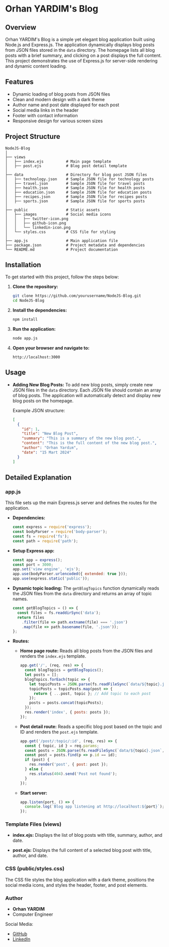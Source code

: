 
# Orhan YARDIM's Blog

## Overview

Orhan YARDIM's Blog is a simple yet elegant blog application built using Node.js and Express.js. The application dynamically displays blog posts from JSON files stored in the `data` directory. The homepage lists all blog posts with a brief summary, and clicking on a post displays the full content. This project demonstrates the use of Express.js for server-side rendering and dynamic content loading.

## Features

- Dynamic loading of blog posts from JSON files
- Clean and modern design with a dark theme
- Author name and post date displayed for each post
- Social media links in the header
- Footer with contact information
- Responsive design for various screen sizes

## Project Structure

```
NodeJS-Blog
│
├── views
│   ├── index.ejs          # Main page template
│   ├── post.ejs           # Blog post detail template
│
├── data                   # Directory for blog post JSON files
│   ├── technology.json    # Sample JSON file for technology posts
│   ├── travel.json        # Sample JSON file for travel posts
│   ├── health.json        # Sample JSON file for health posts
│   ├── education.json     # Sample JSON file for education posts
│   ├── recipes.json       # Sample JSON file for recipes posts
│   ├── sports.json        # Sample JSON file for sports posts
│
├── public                 # Static assets
│   ├── images             # Social media icons
│   │   ├── twitter-icon.png
│   │   ├── github-icon.png
│   │   └── linkedin-icon.png
│   └── styles.css         # CSS file for styling
│
├── app.js                 # Main application file
├── package.json           # Project metadata and dependencies
└── README.md              # Project documentation
```

## Installation

To get started with this project, follow the steps below:

1. **Clone the repository:**

   ```sh
   git clone https://github.com/yourusername/NodeJS-Blog.git
   cd NodeJS-Blog
   ```

2. **Install the dependencies:**

   ```sh
   npm install
   ```

3. **Run the application:**

   ```sh
   node app.js
   ```

4. **Open your browser and navigate to:**

   ```
   http://localhost:3000
   ```

## Usage

- **Adding New Blog Posts:** To add new blog posts, simply create new JSON files in the `data` directory. Each JSON file should contain an array of blog posts. The application will automatically detect and display new blog posts on the homepage.
  
  Example JSON structure:
  ```json
  [
    {
      "id": 1,
      "title": "New Blog Post",
      "summary": "This is a summary of the new blog post.",
      "content": "This is the full content of the new blog post.",
      "author": "Orhan Yardım",
      "date": "15 Mart 2024"
    }
  ]
  ```

## Detailed Explanation

### app.js

This file sets up the main Express.js server and defines the routes for the application.

- **Dependencies:**
  ```js
  const express = require('express');
  const bodyParser = require('body-parser');
  const fs = require('fs');
  const path = require('path');
  ```

- **Setup Express app:**
  ```js
  const app = express();
  const port = 3000;
  app.set('view engine', 'ejs');
  app.use(bodyParser.urlencoded({ extended: true }));
  app.use(express.static('public'));
  ```

- **Dynamic topic loading:**
  The `getBlogTopics` function dynamically reads the JSON files from the `data` directory and returns an array of topic names.
  ```js
  const getBlogTopics = () => {
    const files = fs.readdirSync('data');
    return files
      .filter(file => path.extname(file) === '.json')
      .map(file => path.basename(file, '.json'));
  };
  ```

- **Routes:**
  - **Home page route:**
    Reads all blog posts from the JSON files and renders the `index.ejs` template.
    ```js
    app.get('/', (req, res) => {
      const blogTopics = getBlogTopics();
      let posts = [];
      blogTopics.forEach(topic => {
        let topicPosts = JSON.parse(fs.readFileSync(`data/${topic}.json`, 'utf-8'));
        topicPosts = topicPosts.map(post => {
          return { ...post, topic }; // Add topic to each post
        });
        posts = posts.concat(topicPosts);
      });
      res.render('index', { posts: posts });
    });
    ```

  - **Post detail route:**
    Reads a specific blog post based on the topic and ID and renders the `post.ejs` template.
    ```js
    app.get('/post/:topic/:id', (req, res) => {
      const { topic, id } = req.params;
      const posts = JSON.parse(fs.readFileSync(`data/${topic}.json`, 'utf-8'));
      const post = posts.find(p => p.id == id);
      if (post) {
        res.render('post', { post: post });
      } else {
        res.status(404).send('Post not found');
      }
    });
    ```

  - **Start server:**
    ```js
    app.listen(port, () => {
      console.log(`Blog app listening at http://localhost:${port}`);
    });
    ```

### Template Files (views)

- **index.ejs:** 
  Displays the list of blog posts with title, summary, author, and date.

- **post.ejs:** 
  Displays the full content of a selected blog post with title, author, and date.

### CSS (public/styles.css)

The CSS file styles the blog application with a dark theme, positions the social media icons, and styles the header, footer, and post elements.

### Author

- **Orhan YARDIM**
- Computer Engineer

Social Media:
- [GitHub](https://github.com/orhanyardim)
- [LinkedIn](https://linkedin.com/in/orhanyardim)
